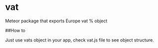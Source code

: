 # vat
Meteor package that exports Europe vat % object

##How to

Just use vats object in your app, check vat.js file to see object structure.
